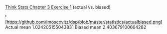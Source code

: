 [Think Stats Chapter 3 Exercise 1](http://greenteapress.com/thinkstats2/html/thinkstats2004.html#toc31) (actual vs. biased)

![https://github.com/imoscovitz/dsp/blob/master/statistics/actualbiased.png]
Actual mean 1.024205155043831 
Biased mean 2.403679100664282
